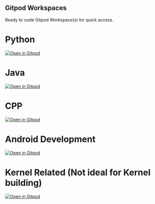 **Gitpod Workspaces**
---
Ready to code Gitpod Workspace(s) for quick access.

# Python
[![Open in Gitpod](https://gitpod.io/button/open-in-gitpod.svg)](https://gitpod.io/#https://github.com/crazyuploader/Gitpod_Workspaces/tree/python)

# Java
[![Open in Gitpod](https://gitpod.io/button/open-in-gitpod.svg)](https://gitpod.io/#https://github.com/crazyuploader/Gitpod_Workspaces/tree/java)

# CPP
[![Open in Gitpod](https://gitpod.io/button/open-in-gitpod.svg)](https://gitpod.io/#https://github.com/crazyuploader/Gitpod_Workspaces/tree/cpp)

# Android Development
[![Open in Gitpod](https://gitpod.io/button/open-in-gitpod.svg)](https://gitpod.io/#https://github.com/crazyuploader/Gitpod_Workspaces/tree/android)

# Kernel Related (Not ideal for Kernel building)
[![Open in Gitpod](https://gitpod.io/button/open-in-gitpod.svg)](https://gitpod.io/#https://github.com/crazyuploader/Gitpod_Workspaces/tree/kernel)
